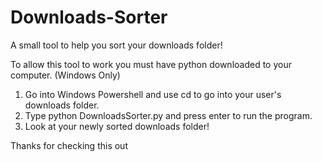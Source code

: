 # Downloads-Sorter
A small tool to help you sort your downloads folder!

To allow this tool to work you must have python downloaded to your computer.
(Windows Only)

1. Go into Windows Powershell and use cd to go into your user's downloads folder.
2. Type python DownloadsSorter.py and press enter to run the program.
3. Look at your newly sorted downloads folder!

Thanks for checking this out

